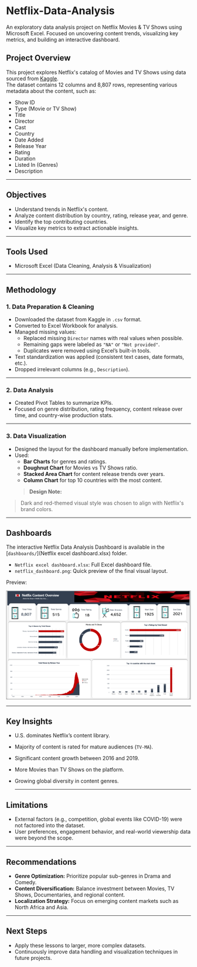 # Netflix-Data-Analysis
An exploratory data analysis project on Netflix Movies &amp; TV Shows using Microsoft Excel. Focused on uncovering content trends, visualizing key metrics, and building an interactive dashboard.

## Project Overview

This project explores Netflix's catalog of Movies and TV Shows using data sourced from [Kaggle](https://www.kaggle.com/shivamb/netflix-shows).  
The dataset contains 12 columns and 8,807 rows, representing various metadata about the content, such as:

- Show ID
- Type (Movie or TV Show)
- Title
- Director
- Cast
- Country
- Date Added
- Release Year
- Rating
- Duration
- Listed In (Genres)
- Description

---

## Objectives

- Understand trends in Netflix's content.
- Analyze content distribution by country, rating, release year, and genre.
- Identify the top contributing countries.
- Visualize key metrics to extract actionable insights.

---

## Tools Used

- Microsoft Excel (Data Cleaning, Analysis & Visualization)

---

## Methodology

### 1. Data Preparation & Cleaning
- Downloaded the dataset from Kaggle in `.csv` format.
- Converted to Excel Workbook for analysis.
- Managed missing values:
  - Replaced missing `Director` names with real values when possible.
  - Remaining gaps were labeled as `"NA"` or `"Not provided"`.
  - Duplicates were removed using Excel’s built-in tools.
- Text standardization was applied (consistent text cases, date formats, etc.).
- Dropped irrelevant columns (e.g., `Description`).

---

### 2. Data Analysis

- Created Pivot Tables to summarize KPIs.
- Focused on genre distribution, rating frequency, content release over time, and country-wise production stats.

---

### 3. Data Visualization

- Designed the layout for the dashboard manually before implementation.
- Used:
  - **Bar Charts** for genres and ratings.
  - **Doughnut Chart** for Movies vs TV Shows ratio.
  - **Stacked Area Chart** for content release trends over years.
  - **Column Chart** for top 10 countries with the most content.
  > **Design Note:**  
> Dark and red-themed visual style was chosen to align with Netflix's brand colors.

---

## Dashboards

The interactive Netflix Data Analysis Dashboard is available in the [`dashboards/`](Netflix excel dashboard.xlsx) folder.

- `Netflix excel dashboard.xlsx`: Full Excel dashboard file.
- `netflix_dashboard.png`: Quick preview of the final visual layout.

Preview:

![netflix_dashboard Preview](netflix_dashboard.png)

---

##  Key Insights

- U.S. dominates Netflix’s content library.
- Majority of content is rated for mature audiences (`TV-MA`).
- Significant content growth between 2016 and 2019.
- More Movies than TV Shows on the platform.
- Growing global diversity in content genres.

  ---

## Limitations

- External factors (e.g., competition, global events like COVID-19) were not factored into the dataset.
- User preferences, engagement behavior, and real-world viewership data were beyond the scope.

---

## Recommendations

- **Genre Optimization:** Prioritize popular sub-genres in Drama and Comedy.
- **Content Diversification:** Balance investment between Movies, TV Shows, Documentaries, and regional content.
- **Localization Strategy:** Focus on emerging content markets such as North Africa and Asia.

---

## Next Steps

- Apply these lessons to larger, more complex datasets.
- Continuously improve data handling and visualization techniques in future projects.


